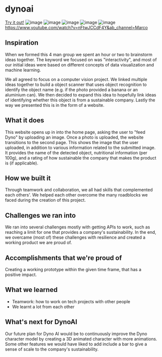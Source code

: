 # dynoai
[Try it out!](http://dynoai.tech/)
![image](https://user-images.githubusercontent.com/88850029/217239801-f8f2ee51-bdf8-44f7-aa0d-3d9cac236f88.png)
![image](https://user-images.githubusercontent.com/88850029/217239859-46b87855-1585-4561-9c40-9e02198afca0.png)
![image](https://user-images.githubusercontent.com/88850029/217239898-a6f99e89-0644-47d0-93dd-7b2f6772bc18.png)
![image](https://user-images.githubusercontent.com/88850029/217239922-a3c3fb2c-b822-497b-b9d7-8348be96cd50.png)
![image](https://user-images.githubusercontent.com/88850029/217239979-bff14c05-f685-4b2d-af11-b2106b7719e7.png)
https://www.youtube.com/watch?v=nFtwJCCdF4Y&ab_channel=Marco 
## Inspiration
When we formed this 4 man group we spent an hour or two to brainstorm ideas together. The keyword we focused on was "interactivity", and most of our initial ideas were based on different concepts of data visualization and machine learning. 

We all agreed to focus on a computer vision project. We linked multiple ideas together to build a object scanner that uses object recognition to identify the object name (e.g. if the photo provided a banana or an aluminium can). We then decided to expand this idea to hopefully link ideas of identifying whether this object is from a sustainable company. Lastly the way we presented this is in the form of a website.

## What it does
This website opens up in into the home page, asking the user to "feed Dyno" by uploading an image.
Once a photo is uploaded, the website transitions to the second page. This shows the image that the user uploaded, in addition to various information related to the submitted image. It provides the name of the detected object, nutritional information (per 100g), and a rating of how sustainable the company that makes the product is (if applicable). 

## How we built it
Through teamwork and collaboration, we all had skills that complemented each others'. We helped each other overcome the many roadblocks we faced during the creation of this project.

## Challenges we ran into
We ran into several challenges mostly with getting APIs to work, such as reaching a limit for one that provides a company's sustainability. In the end, we overcame (most of) these challenges with resilience and created a working product we are proud of.

## Accomplishments that we're proud of
Creating a working prototype within the given time frame, that has a positive impact.

## What we learned
- Teamwork: how to work on tech projects with other people
- We learnt a lot from each other

## What's next for DynoAI
Our future plan for Dyno AI would be to continuously improve the Dyno character model by creating a 3D animated character with more animations.  Some other features we would have liked to add include a bar to give a sense of scale to the company's sustainability.
